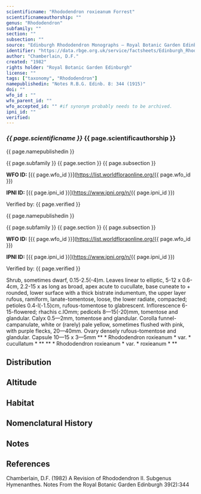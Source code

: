 ```yaml
---
scientificname: "Rhododendron roxieanum Forrest"
scientificnameauthorship: ""
genus: "Rhododendron"
subfamily: ""
section: ""
subsection: ""
source: "Edinburgh Rhododendron Monographs – Royal Botanic Garden Edinburgh"
identifier: "https://data.rbge.org.uk/service/factsheets/Edinburgh_Rhododendron_Monographs.xhtml"
author: "Chamberlain, D.F."
created: "1982"
rights holder: "Royal Botanic Garden Edinburgh"
license: ""
tags: ["taxonomy", "Rhododendron"]
namepublishedin: "Notes R.B.G. Edinb. 8: 344 (1915)"
doi: ""
wfo_id : ""
wfo_parent_id: ""
wfo_accepted_id: "" #if synonym probably needs to be archived.                      
ipni_id: ""
verified:
---
```

### _{{ page.scientificname }}_ {{ page.scientificauthorship }}
 {{ page.namepublishedin }}

{{ page.subfamily }} {{ page.section }} {{ page.subsection }}

**WFO ID:** [{{ page.wfo_id }}](https://list.worldfloraonline.org/{{ page.wfo_id }})

**IPNI ID:** [{{ page.ipni_id }}](https://www.ipni.org/n/{{ page.ipni_id }})

Verified by: {{ page.verified }}

 {{ page.namepublishedin }}

{{ page.subfamily }} {{ page.section }} {{ page.subsection }}

**WFO ID:** [{{ page.wfo_id }}](https://list.worldfloraonline.org/{{ page.wfo_id }})

**IPNI ID:** [{{ page.ipni_id }}](https://www.ipni.org/n/{{ page.ipni_id }})

Verified by: {{ page.verified }}



Shrub, sometimes dwarf, 0.15-2.5(-4)m. Leaves linear to elliptic, 5-12 x 0.6-4cm, 2.2-15 x as long as broad, apex acute to cucullate, base cuneate to + rounded, lower surface with a thick bistrate indumentum, the upper layer rufous, ramiform, lanate-tomentose, loose, the lower radiate, compacted; petioles 0.4-l(-1.5)cm, rufous-tomentose to glabrescent. Inflorescence 6-15-flowered; rhachis c.lOmm; pedicels 8—15(-20)mm, tomentose and glandular. Calyx 0.5—2mm, tomentose and glandular. Corolla funnel-campanulate, white or (rarely) pale yellow, sometimes flushed with pink, with purple flecks, 20—40mm. Ovary densely rufous-tomentose and glandular. Capsule 10—15 x 3—5mm ** * Rhododendron roxieanum * var. * cucullatum * ** ** * Rhododendron roxieanum * var. * roxieanum * **

## Distribution


## Altitude


## Habitat


## Nomenclatural History

                       
## Notes


## References

Chamberlain, D.F. (1982) A Revision of Rhododendron II. Subgenus Hymenanthes. Notes From the Royal Botanic Garden Edinburgh 39(2):344
